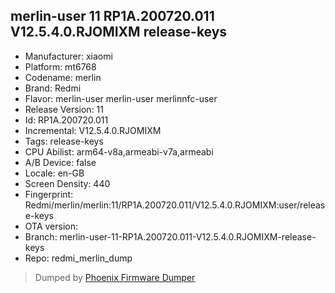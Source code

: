 ## merlin-user 11 RP1A.200720.011 V12.5.4.0.RJOMIXM release-keys
- Manufacturer: xiaomi
- Platform: mt6768
- Codename: merlin
- Brand: Redmi
- Flavor: merlin-user
merlin-user
merlinnfc-user
- Release Version: 11
- Id: RP1A.200720.011
- Incremental: V12.5.4.0.RJOMIXM
- Tags: release-keys
- CPU Abilist: arm64-v8a,armeabi-v7a,armeabi
- A/B Device: false
- Locale: en-GB
- Screen Density: 440
- Fingerprint: Redmi/merlin/merlin:11/RP1A.200720.011/V12.5.4.0.RJOMIXM:user/release-keys
- OTA version: 
- Branch: merlin-user-11-RP1A.200720.011-V12.5.4.0.RJOMIXM-release-keys
- Repo: redmi_merlin_dump


>Dumped by [Phoenix Firmware Dumper](https://github.com/DroidDumps/phoenix_firmware_dumper)
